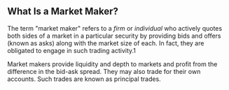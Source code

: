 ## What Is a Market Maker?

The term "market maker" refers to a _firm_ or _individual_ who actively quotes both sides of a market in a particular security by providing bids and offers (known as asks) along with the market size of each. In fact, they are obligated to engage in such trading activity.1

Market makers provide liquidity and depth to markets and profit from the difference in the bid-ask spread. They may also trade for their own accounts. Such trades are known as principal trades.
